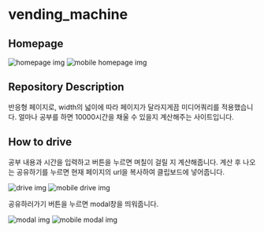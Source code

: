 # vending_machine

## Homepage

<img src="./img/basic" alt="homepage img"></img>
<img src="./img/mobile" alt="mobile homepage img"></img>

## Repository Description

반응형 페이지로, width의 넓이에 따라 페이지가 달라지게끔 미디어쿼리를 적용했습니다. 얼마나 공부를 하면 10000시간을 채울 수 있을지 계산해주는 사이트입니다.

## How to drive

공부 내용과 시간을 입력하고 버튼을 누르면 며칠이 걸릴 지 계산해줍니다. 계산 후 나오는 공유하기를 누르면 현재 페이지의 url을 복사하여 클립보드에 넣어줍니다.

<img src="./img/basicdrive" alt="drive img"></img>
<img src="./img/mobiledrive" alt="mobile drive img"></img>

공유하러가기 버튼을 누르면 modal창을 띄워줍니다.

<img src="./img/basicmodal" alt="modal img"></img>
<img src="./img/mobilemodal" alt="mobile modal img"></img>